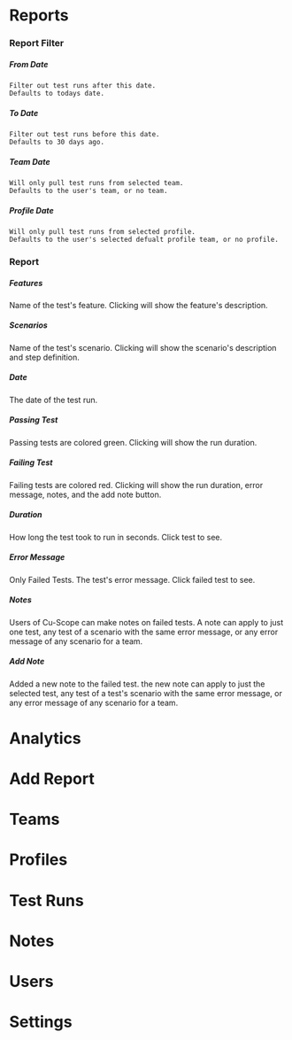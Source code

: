 # Reports

### Report Filter
  ##### From Date
    Filter out test runs after this date. 
    Defaults to todays date.  
  ##### To Date
    Filter out test runs before this date.
    Defaults to 30 days ago.
  ##### Team Date
    Will only pull test runs from selected team.
    Defaults to the user's team, or no team.
  ##### Profile Date
    Will only pull test runs from selected profile.
    Defaults to the user's selected defualt profile team, or no profile.

### Report
##### Features
Name of the test's feature. Clicking will show the feature's description.
##### Scenarios
Name of the test's scenario. Clicking will show the scenario's description and step definition.
##### Date
The date of the test run.
##### Passing Test
Passing tests are colored green. Clicking will show the run duration. 
##### Failing Test
Failing tests are colored red. Clicking will show the run duration, error message, notes, and the add note button.
##### Duration
How long the test took to run in seconds. Click test to see.
##### Error Message
Only Failed Tests.
The test's error message. Click failed test to see.
##### Notes
Users of Cu-Scope can make notes on failed tests. A note can apply to just one test, any test of a scenario with the same error message, or any error message of any scenario for a team.
##### Add Note
Added a new note to the failed test. the new note can apply to just the selected test, any test of a test's scenario with the same error message, or any error message of any scenario for a team.


# Analytics
# Add Report
# Teams
# Profiles
# Test Runs
# Notes
# Users
# Settings
